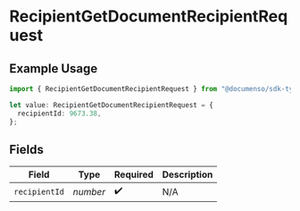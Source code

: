 # RecipientGetDocumentRecipientRequest

## Example Usage

```typescript
import { RecipientGetDocumentRecipientRequest } from "@documenso/sdk-typescript/models/operations";

let value: RecipientGetDocumentRecipientRequest = {
  recipientId: 9673.38,
};
```

## Fields

| Field              | Type               | Required           | Description        |
| ------------------ | ------------------ | ------------------ | ------------------ |
| `recipientId`      | *number*           | :heavy_check_mark: | N/A                |